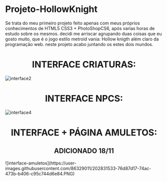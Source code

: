 # Projeto-HollowKnight
Se trata do meu primeiro projeto feito apenas com meus próprios conhecimentos de HTML5 CSS3 + PhotoShopCS6, após varias horas de estudo sobre os mesmos. decidi me arriscar agrupando duas coisas que eu gosto muito, que é o jogo estilo metroid vania: Hollow knigth além claro da programação web. neste projeto acabo juntando os estes dois mundos.

# <div align="center"> INTERFACE CRIATURAS:</div >
![interface2](https://user-images.githubusercontent.com/86329011/202831127-fd73d582-466d-4079-b44e-c0b1022fa2a0.PNG)
# <div align="center"> INTERFACE NPCS:</div >
![interface4](https://user-images.githubusercontent.com/86329011/202831354-ebf81f37-c911-4a82-8690-c491d7fc722b.PNG)
# <div align="center"> INTERFACE + PÁGINA AMULETOS:</div >
## <div align="center">ADICIONADO 18/11</div >
<div aling="center">![interface-amuletos](https://user-images.githubusercontent.com/86329011/202831533-76d87d17-74ac-473b-b406-c95c744d6e84.PNG)</div>
